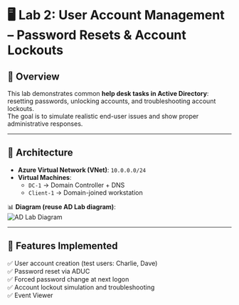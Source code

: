 
# 🖥️ Lab 2: User Account Management – Password Resets & Account Lockouts

## 🔹 Overview
This lab demonstrates common **help desk tasks in Active Directory**: resetting passwords, unlocking accounts, and troubleshooting account lockouts.  
The goal is to simulate realistic end-user issues and show proper administrative responses.

---

## 🔹 Architecture
- **Azure Virtual Network (VNet)**: `10.0.0.0/24`  
- **Virtual Machines**:
  - `DC-1` → Domain Controller + DNS  
  - `Client-1` → Domain-joined workstation  

📊 **Diagram (reuse AD Lab diagram)**:  
![AD Lab Diagram](./diagrams/ad_lab_diagram.png)

---

## 🔹 Features Implemented
✅ User account creation (test users: Charlie, Dave)  
✅ Password reset via ADUC  
✅ Forced password change at next logon  
✅ Account lockout simulation and troubleshooting  
✅ Event Viewer
